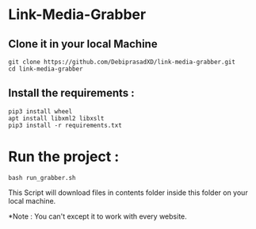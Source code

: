 # Link-Media-Grabber

## Clone it in your local Machine
```
git clone https://github.com/DebiprasadXD/link-media-grabber.git
cd link-media-grabber
```
## Install the requirements :

```
pip3 install wheel
apt install libxml2 libxslt
pip3 install -r requirements.txt
```
# Run the project :
``` 
bash run_grabber.sh
```

This Script will download files in contents folder inside this folder on your local machine.

*Note : You can't except it to work with every website.
